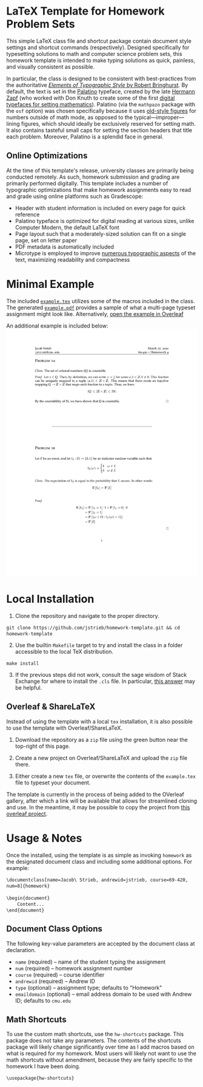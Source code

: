 # LaTeX Template for Homework Problem Sets

This simple LaTeX class file and shortcut package contain document style settings and shortcut commands (respectively). Designed specifically for typesetting solutions to math and computer science problem sets, this homework template is intended to make typing solutions as quick, painless, and visually consistent as possible.

In particular, the class is designed to be consistent with best-practices from the authoritative [_Elements of Typographic Style_ by Robert Bringhurst](https://en.wikipedia.org/wiki/The_Elements_of_Typographic_Style). By default, the text is set in the [Palatino](https://en.wikipedia.org/wiki/Palatino) typeface, created by the late [Hermann Zapf](https://en.wikipedia.org/wiki/Hermann_Zapf) (who worked with Don Knuth to create some of the first [digital typefaces for setting mathematics](http://ultrasparky.org/school/pdf/DanielRhatigan_Dissertation.pdf)). Palatino (via the `mathpazo` package with the `osf` option) was chosen specifically because it uses [old-style figures](https://en.wikipedia.org/wiki/Text_figures) for numbers outside of math mode, as opposed to the typical—improper—lining figures, which should ideally be exclusively reserved for setting math. It also contains tasteful small caps for setting the section headers that title each problem. Moreover, Palatino is a splendid face in general.

## Online Optimizations

At the time of this template's release, university classes are primarily being conducted remotely. As such, homework submission and grading are primarily performed digitally. This template includes a number of typographic optimizations that make homework assignments easy to read and grade using online platforms such as Gradescope:

- Header with student information is included on every page for quick reference
- Palatino typeface is optimized for digital reading at various sizes, unlike Computer Modern, the default LaTeX font
- Page layout such that a moderately-sized solution can fit on a single page, set on letter paper
- PDF metadata is automatically included
- Microtype is employed to improve [numerous typographic aspects](http://www.khirevich.com/latex/microtype/) of the text, maximizing readability and compactness


# Minimal Example

The included [`example.tex`](example.tex) utilizes some of the macros included in the class. The generated [`example.pdf`](example.pdf) provides a sample of what a multi-page typeset assignment might look like. Alternatively, [open the example in Overleaf](https://www.overleaf.com/read/tskjhbypnhgc)

An additional example is included below:
![Single-page example](example.png?raw=true)


# Local Installation

1. Clone the repository and navigate to the proper directory.
```
git clone https://github.com/jstrieb/homework-template.git && cd homework-template
```

2. Use the builtin `Makefile` target to try and install the class in a folder accessible to the local TeX distribution.
```
make install
```

3. If the previous steps did not work, consult the sage wisdom of Stack Exchange for where to install the `.cls` file. In particular, [this answer](https://tex.stackexchange.com/a/1138/150811) may be helpful.


## Overleaf & ShareLaTeX

Instead of using the template with a local `tex` installation, it is also possible to use the template with Overleaf/ShareLaTeX. 

1. Download the repository as a `zip` file using the green button near the top-right of this page. 

2. Create a new project on Overleaf/ShareLaTeX and upload the `zip` file there.

3. Either create a new `tex` file, or overwrite the contents of the `example.tex` file to typeset your document.

The template is currently in the process of being added to the OVerleaf gallery, after which a link will be available that allows for streamlined cloning and use. In the meantime, it may be possible to copy the project from [this overleaf project](https://www.overleaf.com/read/tskjhbypnhgc).


# Usage & Notes

Once the installed, using the template is as simple as invoking `homework` as the designated document class and including some additional options. For example:
```
\documentclass[name=Jacob\ Strieb, andrewid=jstrieb, course=69-420, num=8]{homework}

\begin{document}
    Content...
\end{document}
```

## Document Class Options

The following key-value parameters are accepted by the document class at declaration.
- `name` (required) – name of the student typing the assignment
- `num` (required) – homework assignment number
- `course` (required) – course identifier
- `andrewid` (required) – Andrew ID
- `type` (optional) – assignment type; defaults to "Homework"
- `emaildomain` (optional) – email address domain to be used with Andrew ID; defaults to `cmu.edu`


## Math Shortcuts

To use the custom math shortcuts, use the `hw-shortcuts` package. This package does not take any parameters. The contents of the shortcuts package will likely change significantly over time as I add macros based on what is required for my homework. Most users will likely not want to use the math shortcuts without amendment, because they are fairly specific to the homework I have been doing.
```
\usepackage{hw-shortcuts}
```
